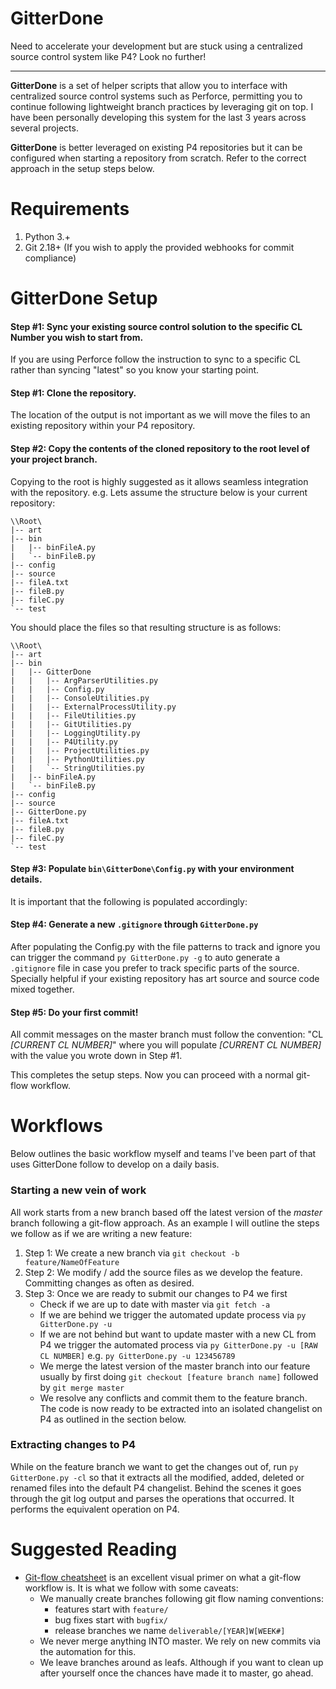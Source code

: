 # GitterDone
Need to accelerate your development but are stuck using a centralized source control system like P4? Look no further!

---

**GitterDone** is a set of helper scripts that allow you to interface with centralized source control systems such as Perforce, permitting you to continue following lightweight branch practices by leveraging git on top. I have been personally developing this system for the last 3 years across several projects.

**GitterDone** is better leveraged on existing P4 repositories but it can be configured when starting a repository from scratch. Refer to the correct approach in the setup steps below.

# Requirements

1. Python 3.+
2. Git 2.18+ (If you wish to apply the provided webhooks for commit compliance)

# GitterDone Setup

#### Step #1: Sync your existing source control solution to the specific CL Number you wish to start from.
If you are using Perforce follow the instruction to sync to a specific CL rather than syncing "latest" so you know your starting point.

#### Step #1: Clone the repository.
The location of the output is not important as we will move the files to an existing repository within your P4 repository.

#### Step #2: Copy the contents of the cloned repository to the root level of your project branch.
Copying to the root is highly suggested as it allows seamless integration with the repository. e.g. Lets assume the structure below is your current repository:

```
\\Root\
|-- art
|-- bin
|   |-- binFileA.py
|   `-- binFileB.py
|-- config
|-- source
|-- fileA.txt
|-- fileB.py
|-- fileC.py
`-- test
```
You should place the files so that resulting structure is as follows:
```
\\Root\
|-- art
|-- bin
|   |-- GitterDone
|   |   |-- ArgParserUtilities.py
|   |   |-- Config.py
|   |   |-- ConsoleUtilities.py
|   |   |-- ExternalProcessUtility.py
|   |   |-- FileUtilities.py
|   |   |-- GitUtilities.py
|   |   |-- LoggingUtility.py
|   |   |-- P4Utility.py
|   |   |-- ProjectUtilities.py
|   |   |-- PythonUtilities.py
|   |   `-- StringUtilities.py
|   |-- binFileA.py
|   `-- binFileB.py
|-- config
|-- source
|-- GitterDone.py
|-- fileA.txt
|-- fileB.py
|-- fileC.py
`-- test
```
#### Step #3: Populate `bin\GitterDone\Config.py` with your environment details.
It is important that the following is populated accordingly:


#### Step #4: Generate a new `.gitignore` through `GitterDone.py`
After populating the Config.py with the file patterns to track and ignore you can trigger the command `py GitterDone.py -g` to auto generate a `.gitignore` file in case you prefer to track specific parts of the source. Specially helpful if your existing repository has art source and source code mixed together.

#### Step #5: Do your first commit!
All commit messages on the master branch must follow the convention: "CL _[CURRENT CL NUMBER]_" where you will populate _[CURRENT CL NUMBER]_ with the value you wrote down in Step #1.

This completes the setup steps. Now you can proceed with a normal git-flow workflow.

# Workflows
Below outlines the basic workflow myself and teams I've been part of that uses GitterDone follow to develop on a daily basis.

### Starting a new vein of work
All work starts from a new branch based off the latest version of the _master_ branch following a git-flow approach. As an example I will outline the steps we follow as if we are writing a new feature:

1. Step 1: We create a new branch via `git checkout -b feature/NameOfFeature`
2. Step 2: We modify / add the source files as we develop the feature. Committing changes as often as desired.
3. Step 3: Once we are ready to submit our changes to P4 we first
    - Check if we are up to date with master via `git fetch -a`
    - If we are behind we trigger the automated update process via `py GitterDone.py -u`
    - If we are not behind but want to update master with a new CL from P4 we trigger the automated process via `py GitterDone.py -u [RAW CL NUMBER]` e.g. `py GitterDone.py -u 123456789`
    - We merge the latest version of the master branch into our feature usually by first doing `git checkout [feature branch name]` followed by `git merge master`
    - We resolve any conflicts and commit them to the feature branch. The code is now ready to be extracted into an isolated changelist on P4 as outlined in the section below.

### Extracting changes to P4

While on the feature branch we want to get the changes out of, run `py GitterDone.py -cl` so that it extracts all the modified, added, deleted or renamed files into the default P4 changelist. Behind the scenes it goes through the git log output and parses the operations that occurred. It performs the equivalent operation on P4.

# Suggested Reading

- [Git-flow cheatsheet](https://danielkummer.github.io/git-flow-cheatsheet/#getting_started) is an excellent visual primer on what a git-flow workflow is. It is what we follow with some caveats:
    - We manually create branches following git flow naming conventions:
        - features start with `feature/`
        - bug fixes start with `bugfix/`
        - release branches we name `deliverable/[YEAR]W[WEEK#]`
    - We never merge anything INTO master. We rely on new commits via the automation for this.
    - We leave branches around as leafs. Although if you want to clean up after yourself once the chances have made it to master, go ahead.






